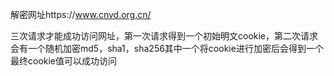解密网址https://www.cnvd.org.cn/

三次请求才能成功访问网址，第一次请求得到一个初始明文cookie，第二次请求会有一个随机加密md5，sha1，sha256其中一个将cookie进行加密后会得到一个最终cookie值可以成功访问


